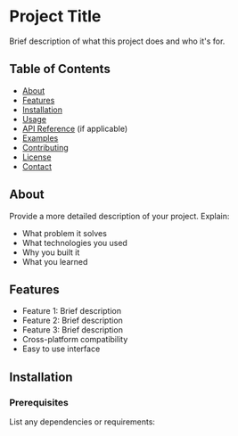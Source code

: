 # Project Title

Brief description of what this project does and who it's for.

## Table of Contents

- [About](#about)
- [Features](#features)
- [Installation](#installation)
- [Usage](#usage)
- [API Reference](#api-reference) (if applicable)
- [Examples](#examples)
- [Contributing](#contributing)
- [License](#license)
- [Contact](#contact)

## About

Provide a more detailed description of your project. Explain:
- What problem it solves
- What technologies you used
- Why you built it
- What you learned

## Features

- Feature 1: Brief description
- Feature 2: Brief description
- Feature 3: Brief description
- Cross-platform compatibility
- Easy to use interface

## Installation

### Prerequisites

List any dependencies or requirements: